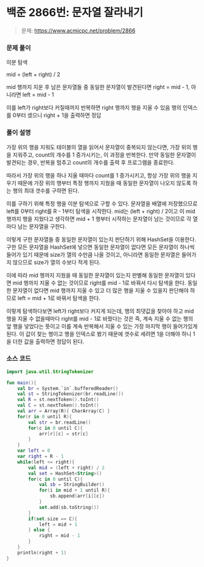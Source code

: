 # 백준 2866번: 문자열 잘라내기

> 문제: https://www.acmicpc.net/problem/2866

### 문제 풀이

이분 탐색

mid = (left + right) / 2

mid 행까지 지운 후 남은 문자열들 중 동일한 문자열이 발견된다면 right = mid - 1, 아니라면 left = mid - 1

이를 left가 right보다 커질때까지 반복하면 right 행까지 행을 지울 수 있음 행의 인덱스를 0부터 셌으니 right + 1을 출력하면 정답

### 풀이 설명

가장 위의 행을 지워도 테이블의 열을 읽어서 문자열이 중복되지 않는다면, 가장 위의 행을 지워주고, count의 개수를 1 증가시키는, 이 과정을 반복한다. 만약 동일한 문자열이 발견되는 경우, 반복을 멈추고 count의 개수를 출력 후 프로그램을 종료한다.

따라서 가장 위의 행을 하나 지울 때마다 count를 1 증가시키고, 항상 가장 위의 행을 지우기 때문에 가장 위의 행부터 특정 행까지 지웠을 때 동일한 문자열이 나오지 않도록 하는 행의 최대 갯수를 구하면 된다.

이를 구하기 위해 특정 행을 이분 탐색으로 구할 수 있다. 문자열을 배열에 저장했으므로 left를 0부터 right를 R - 1부터 탐색을 시작한다. mid는 (left + right) / 2이고 이 mid 행까지 행을 지웠다고 생각하면 mid + 1 행부터 시작하는 문자열이 남는 것이므로 각 열마다 남는 문자열을 구한다.

이렇게 구한 문자열들 중 동일한 문자열이 있는지 판단하기 위해 HashSet을 이용한다. 구한 모든 문자열을 HashSet에 넣으면 동일한 문자열이 없다면 모든 문자열이 하나씩 들어가 있기 때문에 size가 열의 수만큼 나올 것이고, 아니라면 동일한 문자열은 들어가지 않으므로 size가 열의 수보다 적게 된다.

이에 따라 mid 행까지 지웠을 때 동일한 문자열이 있는지 판별해 동일한 문자열이 있다면 mid 행까지 지울 수 없는 것이므로 right를 mid - 1로 바꿔서 다시 탐색을 한다. 동일한 문자열이 없다면 mid 행까지 지울 수 있고 더 많은 행을 지울 수 있을지 판단해야 하므로 left = mid + 1로 바꿔서 탐색을 한다.

이렇게 탐색하다보면 left가 right보다 커지게 되는데, 행의 최댓값을 찾아야 하고 mid 행을 지울 수 없을때마다 right를 mid - 1로 바꿨다는 것은 즉, 계속 지울 수 없는 행의 앞 행을 넣었다는 뜻이고 이를 계속 반복해서 지울 수 있는 가장 마지막 행이 들어가있게 된다. 이 값이 찾는 행이고 행을 인덱스로 봤기 때문에 갯수로 세려면 1을 더해야 하니 1을 더한 값을 출력하면 정답이 된다.

### 소스 코드
```kotlin
import java.util.StringTokenizer

fun main(){
    val br = System.`in`.bufferedReader()
    val st = StringTokenizer(br.readLine())
    val R = st.nextToken().toInt()
    val C = st.nextToken().toInt()
    val arr = Array(R){ CharArray(C) }
    for(r in 0 until R){
        val str = br.readLine()
        for(c in 0 until C){
            arr[r][c] = str[c]
        }
    }
    var left = 0
    var right = R - 1
    while(left <= right){
        val mid = (left + right) / 2
        val set = HashSet<String>()
        for(c in 0 until C){
            val sb = StringBuilder()
            for(i in mid + 1 until R){
                sb.append(arr[i][c])
            }
            set.add(sb.toString())
        }
        if(set.size == C){
            left = mid + 1
        } else {
            right = mid - 1
        }
    }
    println(right + 1)
}
```